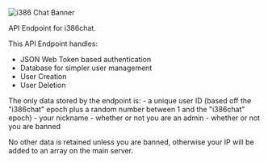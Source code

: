![i386 Chat Banner](https://github.com/i386chat/i386_chatclient/raw/master/final_banner.png)
  
API Endpoint for i386chat.

This API Endpoint handles:
  - JSON Web Token based authentication
  - Database for simpler user management
  - User Creation
  - User Deletion

The only data stored by the endpoint is:
    - a unique user ID (based off the "i386chat" epoch plus a random number between 1 and the "i386chat" epoch)
    - your nickname
    - whether or not you are an admin
    - whether or not you are banned

No other data is retained unless you are banned, otherwise your IP will be added to an array on the main server.
